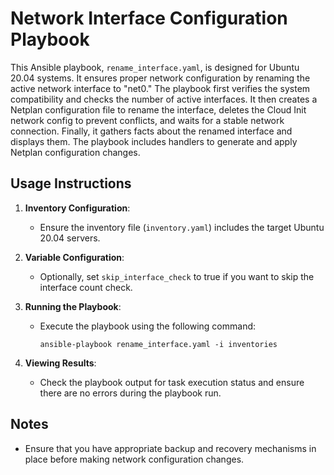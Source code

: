 # Network Interface Configuration Playbook

This Ansible playbook, `rename_interface.yaml`, is designed for Ubuntu 20.04 systems. It ensures proper network configuration by renaming the active network interface to "net0." The playbook first verifies the system compatibility and checks the number of active interfaces. It then creates a Netplan configuration file to rename the interface, deletes the Cloud Init network config to prevent conflicts, and waits for a stable network connection. Finally, it gathers facts about the renamed interface and displays them. The playbook includes handlers to generate and apply Netplan configuration changes.

## Usage Instructions

1. **Inventory Configuration**:
   - Ensure the inventory file (`inventory.yaml`) includes the target Ubuntu 20.04 servers.

2. **Variable Configuration**:
   - Optionally, set `skip_interface_check` to true if you want to skip the interface count check.

3. **Running the Playbook**:
   - Execute the playbook using the following command:
     ```shell
     ansible-playbook rename_interface.yaml -i inventories
     ```

4. **Viewing Results**:
   - Check the playbook output for task execution status and ensure there are no errors during the playbook run.

## Notes
   - Ensure that you have appropriate backup and recovery mechanisms in place before making network configuration changes.
